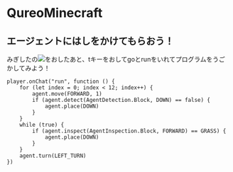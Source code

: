 # QureoMinecraft

## エージェントにはしをかけてもらおう！

みぎしたの![](https://raw.githubusercontent.com/camp-minecraft/TechkidsCampTutorial/master/images/playbutton.png)をおしたあと、tキーをおしてgoとrunをいれてプログラムをうごかしてみよう！

```ghost
player.onChat("run", function () {
    for (let index = 0; index < 12; index++) {
        agent.move(FORWARD, 1)
        if (agent.detect(AgentDetection.Block, DOWN) == false) {
            agent.place(DOWN)
        }
    }
    while (true) {
        if (agent.inspect(AgentInspection.Block, FORWARD) == GRASS) {
            agent.place(DOWN)
        }
    }
    agent.turn(LEFT_TURN)
})

```